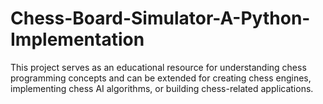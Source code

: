 # Chess-Board-Simulator-A-Python-Implementation
This project serves as an educational resource for understanding chess programming concepts and can be extended for creating chess engines, implementing chess AI algorithms, or building chess-related applications.
